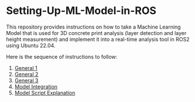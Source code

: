 # Setting-Up-ML-Model-in-ROS
This repository provides instructions on how to take a Machine Learning Model that is used for 3D concrete print analysis (layer detection and layer height measurement) and implement it into a real-time analysis tool in ROS2 using Ubuntu 22.04.

Here is the sequence of instructions to follow: 
1. [General 1](https://github.com/hasanshomar/Setting-Up-ML-Model-in-ROS/blob/main/General%20Setup/1.%20Create%20ROS2%20Workspace%20and%20packages.md)
2. [General 2](https://github.com/hasanshomar/Setting-Up-ML-Model-in-ROS/blob/main/General%20Setup/2.%20Create%20the%20Image%20Processing%20Node%20Script.md)
3. [General 3](https://github.com/hasanshomar/Setting-Up-ML-Model-in-ROS/blob/main/General%20Setup/3.%20Create%20Image%20Subscriber%20Node.md)
4. [Model Integration](https://github.com/hasanshomar/Setting-Up-ML-Model-in-ROS/blob/main/ML%20Integration/Integrating%20the%20ML%20model%20into%20ROS%20nodes.md)
5. [Model Script Explanation](https://github.com/hasanshomar/Setting-Up-ML-Model-in-ROS/blob/main/ML%20Integration/Subscriber%20Node%20Script.md)
